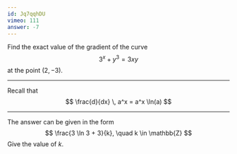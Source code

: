 ```yaml
---
id: Jq7qqhDU
vimeo: 111
answer: -7
---
```


Find the exact value of the gradient of the curve
$$
3^x + y^3 = 3xy
$$
at the point $(2,-3)$.

---

Recall that
$$
\frac{d}{dx} \, a^x = a^x \ln(a)
$$

---

The answer can be given in the form
$$
\frac{3 \ln 3 + 3}{k}, \quad k \in \mathbb{Z}
$$
Give the value of $k$.
